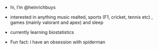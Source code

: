 - hi, I’m @heinrichbuys
- interested in anything music realted, sports (F1, cricket, tennis etc) , games (mainly valorant and apex) and sleep
- currently learning biostatistics

- Fun fact: i have an obsession with spiderman

<!---
heinrichbuys/heinrichbuys is a ✨ special ✨ repository because its `README.md` (this file) appears on your GitHub profile.
You can click the Preview link to take a look at your changes.
--->
